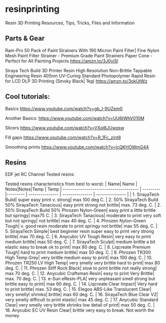 # resinprinting
Resin 3D Printing Resources, Tips, Tricks, Files and Information


## Parts & Gear

Ram-Pro 50 Pack of Paint Strainers With 190 Micron Paint Filter| Fine Nylon Mesh Paint Filter Strainer - Premium Grade Paint Strainers Paper Cone - Perfect for All Painting Projects
https://amzn.to/3J0viSl

Siraya Tech Build 3D Printer Resin High Resolution Non-Brittle Tappable Engineering Resin 405nm UV-Curing Standard Photopolymer Rapid Resin for LCD DLP 3D Printing (Smoky Black| 1kg)
https://amzn.to/3okUtWz

## Cool tutorials:

Basics https://www.youtube.com/watch?v=gb_I-9UZem0

Another Basics: https://www.youtube.com/watch?v=UU6tWhV010M

Slicers https://www.youtube.com/watch?v=VXql8JUwqsw

Fill gaps https://www.youtube.com/watch?v=R_1Fc_zint8

Smoothing prints https://www.youtube.com/watch?v=lcQKHOWmG44

## Resins 

EDF jet RC Channel Tested resins:

Tested resins characteristics from best to worst:
| Name| Name | Notes|Notes|Temp | Temp
| -------------------------------------- | --------- |--------- | --------------- | --------------- | --------------- |
| 1. SirayaTech Build| super easy print v. strong| max 100 deg C. 
| 2. 50% SirayaTech Build 50% SirayaTech Tanacious| easy print strong not brittle| max. 73 deg. C.
| 2. 50% SirayaTech Build 50% Phrozen Nylon-Green| easy print a little brittle but springy| max75 C.
| 3. SirayaTech Tanacious| moderate to print very soft but not springy| not brittle| max 40 deg. C.
| 4. Phrozen Nylon-Green Tough| v. good resin moderate to print springy not brittle| max 55 deg. C.
| 5. SirayaTech Simple| best beginner resin super easy to print very strong brittle| max 70 deg. C.
| 6. Anycubic UV Tough Resin| very easy to print medium brittle| max 50 deg. C.
| 7. SirayaTech Sculpt| medium brittle a bit elastic easy to break ok to print| max 80 deg. C.
| 8. Liqcreate Premium Tough| hard to print medium brittle| max 50 deg. C.
| 9. Phrozen TR300 High Temp Grey| very brittle medium easy to print| max 100 deg. C.
| 10. Phrozen TR250 LV High Temp| very smelly very brittle hard to print| max 80 deg. C.
| 11. Phrozen Stiff Rock Black| slow to print brittle not really strong| max 70 deg. C.
| 12. Anycubic Craftsman Resin| easy to print Very Brittle| max. 70 deg. C.
| 13. e-Sun eResin-PLA| very unpleasant smell strong but brittle easy to print|  max 60 deg. C.
| 14. Liqcreate Clear Impact| Very hard to print brittle| max. 53 deg. C.
| 15. Elegoo ABS-Like Translucent Clear| very smelly! shrinks| brittle| max 60 deg. C.
| 16. SirayaTech Blue Clear V2| very smelly difficult to print elastic| max 45 deg. C.
| 17. Anycubic Standard Clear| very smelly very brittle shrinks low detail of print| max 50 deg. C.
| 18. Anycubic EC UV Resin Clear| brittle very easy to break. Not worth the money.

